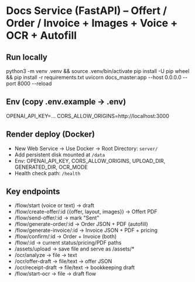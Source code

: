 # Docs Service (FastAPI) – Offert / Order / Invoice + Images + Voice + OCR + Autofill

## Run locally
python3 -m venv .venv && source .venv/bin/activate
pip install -U pip wheel && pip install -r requirements.txt
uvicorn docs_master:app --host 0.0.0.0 --port 8000 --reload

## Env (copy .env.example → .env)
OPENAI_API_KEY=...
CORS_ALLOW_ORIGINS=http://localhost:3000

## Render deploy (Docker)
- New Web Service → Use Docker → Root Directory: `server/`
- Add persistent disk mounted at `/data`
- Env: OPENAI_API_KEY, CORS_ALLOW_ORIGINS, UPLOAD_DIR, GENERATED_DIR, OCR_MODE
- Health check path: `/health`

## Key endpoints
- /flow/start            (voice or text) → draft
- /flow/create-offer/:id ({offer, layout, images}) → Offert PDF
- /flow/send-offer/:id   → mark "Sent"
- /flow/generate-order/:id → Order JSON + PDF (autofill)
- /flow/generate-invoice/:id → Invoice JSON + PDF + pricing
- /flow/confirm/:id      → Order + Invoice (both)
- /flow/:id              → current status/pricing/PDF paths
- /assets/upload         → save file and serve as /assets/*
- /ocr/analyze           → file → text
- /ocr/offer-draft       → file/text → offer JSON
- /ocr/receipt-draft     → file/text → bookkeeping draft
- /flow/start-ocr        → file → draft flow

